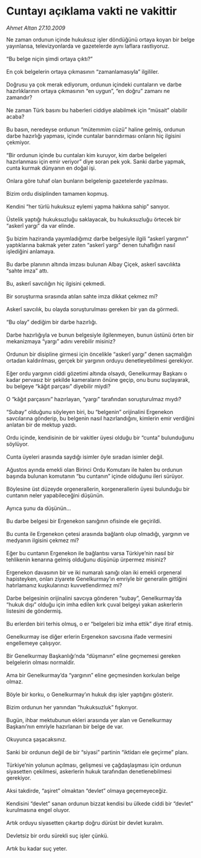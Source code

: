# Cuntayı açıklama vakti ne vakittir

*Ahmet Altan 27.10.2009*

<div class="taraf_structure_2col_1zq">
<div class="margen_n">



 <p>Ne zaman ordunun içinde hukuksuz işler döndüğünü ortaya koyan bir belge yayınlansa, televizyonlarda ve gazetelerde aynı laflara rastlıyoruz. <br/><br/>“Bu belge niçin şimdi ortaya çıktı?” <br/><br/>En çok belgelerin ortaya çıkmasının “zamanlamasıyla” ilgililer. <br/><br/>Doğrusu ya çok merak ediyorum, ordunun içindeki cuntaların ve darbe hazırlıklarının ortaya çıkmasının “en uygun”, “en doğru” zamanı ne zamandır? <br/><br/>Ne zaman Türk basını bu haberleri ciddiye alabilmek için “müsait” olabilir acaba? <br/><br/>Bu basın, neredeyse ordunun “mütemmim cüzü” haline gelmiş, ordunun darbe hazırlığı yapması, içinde cuntalar barındırması onların hiç ilgisini çekmiyor. <br/><br/>“Bir ordunun içinde bu cuntaları kim kuruyor, kim darbe belgeleri hazırlanması için emir veriyor” diye soran pek yok. Sanki darbe yapmak, cunta kurmak dünyanın en doğal işi. <br/><br/>Onlara göre tuhaf olan bunların belgelenip gazetelerde yazılması. <br/><br/>Bizim ordu disiplinden tamamen kopmuş. <br/><br/>Kendini “her türlü hukuksuz eylemi yapma hakkına sahip” sanıyor. <br/><br/>Üstelik yaptığı hukuksuzluğu saklayacak, bu hukuksuzluğu örtecek bir “askerî yargı” da var elinde. <br/><br/>Şu bizim haziranda yayımladığımız darbe belgesiyle ilgili “askerî yargının” yaptıklarına bakmak yeter zaten “askerî yargı” denen tuhaflığın nasıl işlediğini anlamaya. <br/><br/>Bu darbe planının altında imzası bulunan Albay Çiçek, askerî savcılıkta “sahte imza” attı. <br/><br/>Bu, askerî savcılığın hiç ilgisini çekmedi. <br/><br/>Bir soruşturma sırasında atılan sahte imza dikkat çekmez mi? <br/><br/>Askerî savcılık, bu olayda soruşturulması gereken bir yan da görmedi. <br/><br/>“Bu olay” dediğim bir darbe hazırlığı. <br/><br/>Darbe hazırlığıyla ve bunun belgesiyle ilgilenmeyen, bunun üstünü örten bir mekanizmaya “yargı” adını verebilir misiniz? <br/><br/>Ordunun bir disipline girmesi için öncelikle “askerî yargı” denen saçmalığın ortadan kaldırılması, gerçek bir yargının orduyu denetleyebilmesi gerekiyor. <br/><br/>Eğer ordu yargının ciddi gözetimi altında olsaydı, Genelkurmay Başkanı o kadar pervasız bir şekilde kameraların önüne geçip, onu bunu suçlayarak, bu belgeye “kâğıt parçası” diyebilir miydi? <br/><br/>O “kâğıt parçasını” hazırlayan, “yargı” tarafından soruşturulmaz mıydı? <br/><br/>“Subay” olduğunu söyleyen biri, bu “belgenin” orijinalini Ergenekon savcılarına gönderip, bu belgenin nasıl hazırlandığını, kimlerin emir verdiğini anlatan bir de mektup yazdı. <br/><br/>Ordu içinde, kendisinin de bir vakitler üyesi olduğu bir “cunta” bulunduğunu söylüyor. <br/><br/>Cunta üyeleri arasında saydığı isimler öyle sıradan isimler değil. <br/><br/>Ağustos ayında emekli olan Birinci Ordu Komutanı ile halen bu ordunun başında bulunan komutanın “bu cuntanın” içinde olduğunu ileri sürüyor. <br/><br/>Böylesine üst düzeyde orgenerallerin, korgenerallerin üyesi bulunduğu bir cuntanın neler yapabileceğini düşünün. <br/><br/>Ayrıca şunu da düşünün... <br/><br/>Bu darbe belgesi bir Ergenekon sanığının ofisinde ele geçirildi. <br/><br/>Bu cunta ile Ergenekon çetesi arasında bağlantı olup olmadığı, yargının ve medyanın ilgisini çekmez mi? <br/><br/>Eğer bu cuntanın Ergenekon ile bağlantısı varsa Türkiye’nin nasıl bir tehlikenin kenarına gelmiş olduğunu düşünüp ürpermez misiniz? <br/><br/>Ergenekon davasının bir ve iki numaralı sanığı olan iki emekli orgeneral hapisteyken, onları ziyarete Genelkurmay’ın emriyle bir generalin gittiğini hatırlamanız kuşkularınızı kuvvetlendirmez mi? <br/><br/>Darbe belgesinin orijinalini savcıya gönderen “subay”, Genelkurmay’da “hukuk dışı” olduğu için imha edilen kırk çuval belgeyi yakan askerlerin listesini de göndermiş. <br/><br/>Bu erlerden biri terhis olmuş, o er “belgeleri biz imha ettik” diye itiraf etmiş. <br/><br/>Genelkurmay ise diğer erlerin Ergenekon savcısına ifade vermesini engellemeye çalışıyor. <br/><br/>Bir Genelkurmay Başkanlığı’nda “düşmanın” eline geçmemesi gereken belgelerin olması normaldir. <br/><br/>Ama bir Genelkurmay’da “yargının” eline geçmesinden korkulan belge olmaz. <br/><br/>Böyle bir korku, o Genelkurmay’ın hukuk dışı işler yaptığını gösterir. <br/><br/>Bizim ordunun her yanından “hukuksuzluk” fışkırıyor. <br/><br/>Bugün, ihbar mektubunun ekleri arasında yer alan ve Genelkurmay Başkanı’nın emriyle hazırlanan bir belge de var. <br/><br/>Okuyunca şaşacaksınız. <br/><br/>Sanki bir ordunun değil de bir “siyasi” partinin “iktidarı ele geçirme” planı. <br/><br/>Türkiye’nin yolunun açılması, gelişmesi ve çağdaşlaşması için ordunun siyasetten çekilmesi, askerlerin hukuk tarafından denetlenebilmesi gerekiyor. <br/><br/>Aksi takdirde, “aşiret” olmaktan “devlet” olmaya geçemeyeceğiz. <br/><br/>Kendisini “devlet” sanan ordunun bizzat kendisi bu ülkede ciddi bir “devlet” kurulmasına engel oluyor. <br/><br/>Artık orduyu siyasetten çıkartıp doğru dürüst bir devlet kuralım. <br/><br/>Devletsiz bir ordu sürekli suç işler çünkü. <br/><br/>Artık bu kadar suç yeter.</p>
<br/>
<br/>
<br/>



<br/>


<div id="taraf_not">
</div>

</div>


</div>
